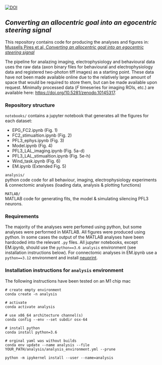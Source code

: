 [![DOI](https://zenodo.org/badge/DOI/10.5281/zenodo.10232698.svg)](https://doi.org/10.5281/zenodo.10232698)

## *Converting an allocentric goal into an egocentric steering signal*

This repository contains code for producing the analyses and figures in: [Mussells Pires et al, *Converting an
allocentric goal into an egocentric steering signal*](https://www.biorxiv.org/content/10.1101/2022.11.10.516026v1)

The pipeline for analazing imaging, electrophysiology and behavioural data uses the raw data (axon binary files for
behavioural and electrophysiology data and registered two-photon tiff images) as a starting point. These data have not
been made available online due to the relatively large amount of space that would be required to store them, but can be
made available upon request. Minimally processed data (*F* timeseries for imaging ROIs, etc.) are available
here: https://doi.org/10.5281/zenodo.10145317.

### Repository structure

`notebooks/` contains a jupyter notebook that generates all the figures for each dataset:

- EPG_FC2.ipynb (Fig. 1)
- FC2_stimualtion.ipynb (Fig. 2)
- PFL3_ephys.ipynb (Fig. 3)
- Model.ipynb (Fig. 4)
- PFL3_LAL_imaging.ipynb (Fig. 5a-d)
- PFL3_LAL_stimualtion.ipynb (Fig. 5e-h)
- Wind_task.ipynb (Fig. 6)
- EM.ipynb (Extended Fig. 5)

`analysis/` <br>python code code for all behaviour, imaging, electrophysiology experiments & connectomic analyses (loading
data, analysis & plotting functions)

`MATLAB/` <br> MATLAB code for generating fits, the model & simulating silencing PFL3 neurons.

### Requirements

The majority of the analyses were perfomed using python, but some analyses were performed in MATLAB. All figures were produced using python. In some cases the output of the MATLAB analyses have been hardcoded into the relevant `.py` files. All jupyter notebooks, except EM.ipynb, should use the `python==3.6 analysis` environment (see installation instructions below). For connectomic analyses in EM.ipynb use
a `python==3.12` environment and install [neuprint](https://connectome-neuprint.github.io/neuprint-python/docs/).

### Installation instructions for `analysis` environment

The following instructions have been tested on an M1 chip mac

```
# create empty environment
conda create -n analysis

# activate
conda activate analysis

# use x86_64 architecture channel(s)
conda config --env --set subdir osx-64

# install python
conda install python=3.6

# orginal yaml was without builds 
conda env update --name analysis --file YOUR_PATH/analysis/analysis_environment.yml --prune

python -m ipykernel install --user --name=analysis
```
